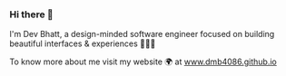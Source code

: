 ### Hi there 👋


I'm Dev Bhatt, a design-minded software engineer focused on building beautiful interfaces & experiences 🧑🏽‍💻

To know more about me visit my website 🌍 at www.dmb4086.github.io



<!--
**dmb4086/dmb4086** is a ✨ _special_ ✨ repository because its `README.md` (this file) appears on your GitHub profile.

Here are some ideas to get you started:

- 🔭 I’m currently working on ...
- 🌱 I’m currently learning ...
- 👯 I’m looking to collaborate on ...
- 🤔 I’m looking for help with ...
- 💬 Ask me about ...
- 📫 How to reach me: ...
- 😄 Pronouns: ...
- ⚡ Fun fact: ...
-->
